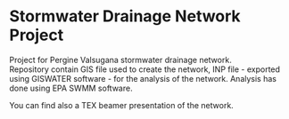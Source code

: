 # Stormwater Drainage Network Project

Project for Pergine Valsugana stormwater drainage network.  
Repository contain GIS file used to create the network, INP file - exported using GISWATER software - for the analysis of the network. Analysis has done using EPA SWMM software.

You can find also a TEX beamer presentation of the network.